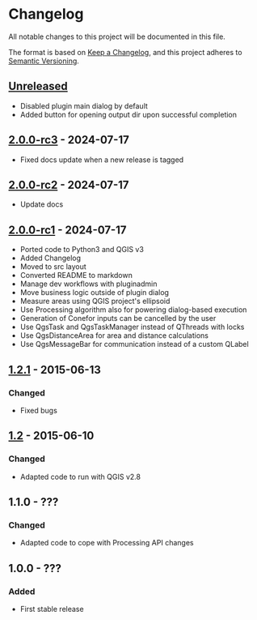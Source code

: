 # Changelog
All notable changes to this project will be documented in this file.

The format is based on [Keep a Changelog](https://keepachangelog.com/en/1.1.0/),
and this project adheres to [Semantic Versioning](https://semver.org/spec/v2.0.0.html).


## [Unreleased]

- Disabled plugin main dialog by default
- Added button for opening output dir upon successful completion


## [2.0.0-rc3] - 2024-07-17

- Fixed docs update when a new release is tagged


## [2.0.0-rc2] - 2024-07-17

- Update docs


## [2.0.0-rc1] - 2024-07-17
- Ported code to Python3 and QGIS v3
- Added Changelog
- Moved to src layout
- Converted README to markdown
- Manage dev workflows with pluginadmin
- Move business logic outside of plugin dialog
- Measure areas using QGIS project's ellipsoid
- Use Processing algorithm also for powering dialog-based execution 
- Generation of Conefor inputs can be cancelled by the user
- Use QgsTask and QgsTaskManager instead of QThreads with locks
- Use QgsDistanceArea for area and distance calculations
- Use QgsMessageBar for communication instead of a custom QLabel


## [1.2.1] - 2015-06-13

### Changed
- Fixed bugs


## [1.2] - 2015-06-10

### Changed
- Adapted code to run with QGIS v2.8


## 1.1.0 - ???

### Changed
- Adapted code to cope with Processing API changes

## 1.0.0 - ???

### Added
- First stable release

[unreleased]: https://github.com/ricardogsilva/qgisconefor/compare/v2.0.0-rc3...main
[2.0.0-rc3]: https://github.com/ricardogsilva/qgisconefor/compare/v2.0.0-rc2...v2.0.0-rc3
[2.0.0-rc2]: https://github.com/ricardogsilva/qgisconefor/compare/v2.0.0-rc1...v2.0.0-rc2
[2.0.0-rc1]: https://github.com/ricardogsilva/qgisconefor/compare/v1.2.1...v2.0.0-rc1
[1.2.1]: https://github.com/ricardogsilva/qgisconefor/compare/v1.2...v1.2.1
[1.2]: https://github.com/kartoza/qgis_geonode/releases/tag/v1.2
